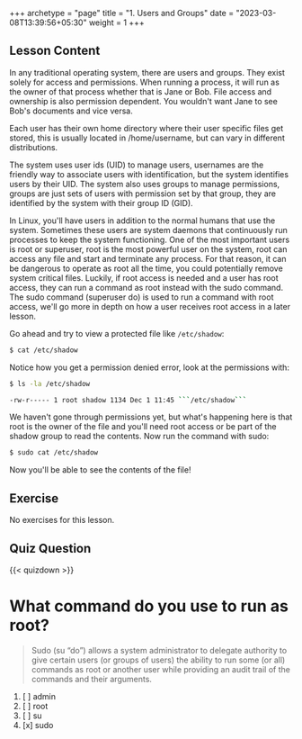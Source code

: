+++
archetype = "page"
title = "1. Users and Groups"
date = "2023-03-08T13:39:56+05:30"
weight = 1
+++

## Lesson Content

In any traditional operating system, there are users and groups. They exist solely for access and permissions. When running a process, it will run as the owner of that process whether that is Jane or Bob. File access and ownership is also permission dependent. You wouldn't want Jane to see Bob's documents and vice versa. 

Each user has their own home directory where their user specific files get stored, this is usually located in /home/username, but can vary in different distributions. 

The system uses user ids (UID) to manage users, usernames are the friendly way to associate users with identification, but the system identifies users by their UID. The system also uses groups to manage permissions, groups are just sets of users with permission set by that group, they are identified by the system with their group ID (GID).

In Linux, you'll have users in addition to the normal humans that use the system. Sometimes these users are system daemons that continuously run processes to keep the system functioning. One of the most important users is root or superuser, root is the most powerful user on the system, root can access any file and start and terminate any process. For that reason, it can be dangerous to operate as root all the time, you could potentially remove system critical files. Luckily, if root access is needed and a user has root access, they can run a command as root instead with the sudo command. The sudo command (superuser do) is used to run a command with root access, we'll go more in depth on how a user receives root access in a later lesson.

Go ahead and try to view a protected file like ```/etc/shadow```:

```bash
$ cat /etc/shadow
```

Notice how you get a permission denied error, look at the permissions with: 

```bash
$ ls -la /etc/shadow

-rw-r----- 1 root shadow 1134 Dec 1 11:45 ```/etc/shadow```
```

We haven't gone through permissions yet, but what's happening here is that root is the owner of the file and you'll need root access or be part of the shadow group to read the contents. Now run the command with sudo:

```bash
$ sudo cat /etc/shadow
```

Now you'll be able to see the contents of the file!

## Exercise

No exercises for this lesson.

## Quiz Question

{{< quizdown >}}

# What command do you use to run as root?

> Sudo (su “do”) allows a system administrator to delegate authority to give certain users (or groups of users) the ability to run some (or all) commands as root or another user while providing an audit trail of the commands and their arguments.

1. [ ] admin
2. [ ] root
3. [ ] su
4. [x] sudo